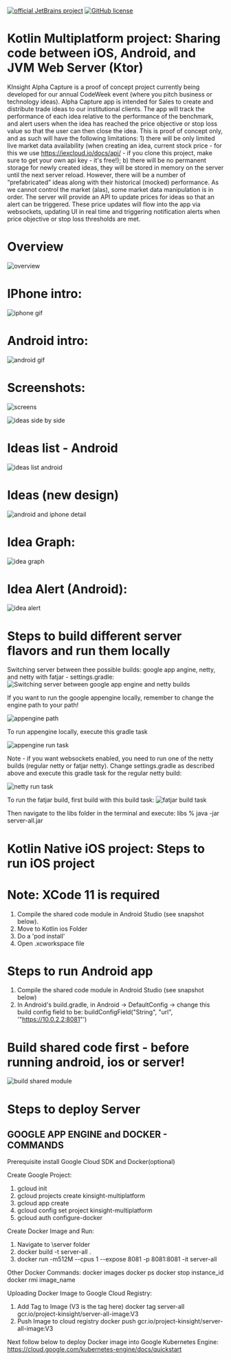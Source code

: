 [![official JetBrains project](https://jb.gg/badges/official.svg)](https://confluence.jetbrains.com/display/ALL/JetBrains+on+GitHub)
[![GitHub license](https://img.shields.io/badge/license-Apache%20License%202.0-blue.svg?style=flat)](https://www.apache.org/licenses/LICENSE-2.0)

# Kotlin Multiplatform project: Sharing code between iOS, Android, and JVM Web Server (Ktor)

KInsight Alpha Capture is a proof of concept project currently being developed for our annual CodeWeek event (where you pitch business or technology ideas). 
Alpha Capture app is intended for Sales to create and distribute trade ideas to our institutional clients. The app will track the performance of each idea relative to the performance of the benchmark, and alert users when the idea has reached the price objective or stop loss value so that the user can then close the idea.
This is proof of concept only, and as such will have the following limitations: 1) there will be only limited live market data availability (when creating an idea, current stock price - for this we use https://iexcloud.io/docs/api/ - if you clone this project, make sure to get your own api key - it's free!); b) there will be no permanent storage for newly created ideas, they will be stored in memory on the server until the next server reload.
However, there will be a number of “prefabricated” ideas along with their historical (mocked) performance.
As we cannot control the market (alas), some market data manipulation is in order. The server will provide an API to update prices for ideas so that an alert can be triggered. These price updates will flow into the app via websockets, updating UI in real time and triggering notification alerts when price objective or stop loss thresholds are met.

# Overview

![overview](https://github.com/dmitrish/kinsight-multiplatform/blob/master/overview.png)



# IPhone intro:

![iphone gif](https://github.com/dmitrish/kinsight-multiplatform/blob/master/iphoneplay.gif)

# Android intro:

![android gif](https://github.com/dmitrish/kinsight-multiplatform/blob/master/androidplay.gif)


# Screenshots:



![screens](https://github.com/dmitrish/kinsight-multiplatform/blob/master/welcomesidebyside1.png)


![ideas side by side](https://github.com/dmitrish/kinsight-multiplatform/blob/master/ideastogethernewdesign.png)

# Ideas list - Android

![ideas list android](https://github.com/dmitrish/kinsight-multiplatform/blob/master/ideas-android.jpg)




# Ideas (new design)

![android and iphone detail](https://github.com/dmitrish/kinsight-multiplatform/blob/master/ideadetailsidebyside.png)

# Idea Graph:

![idea graph](https://github.com/dmitrish/kinsight-multiplatform/blob/master/ideaGraphIhone.png)

# Idea Alert (Android):

![idea alert](https://github.com/dmitrish/kinsight-multiplatform/blob/master/idea-created-alert-android.jpg)


# Steps to build different server flavors and run them locally

Switching server between thee possible builds: google app angine, netty, and netty with fatjar - settings.gradle:
![Switching server between google app engine and netty builds](https://github.com/dmitrish/kinsight-multiplatform/blob/master/settingsgradle.png)

If you want to run the google appengine locally, remember to change the engine path to your path!

![appengine path](https://github.com/dmitrish/kinsight-multiplatform/blob/master/googleappenginepath.png)

To run appengine locally, execute this gradle task

![appengine run task](https://github.com/dmitrish/kinsight-multiplatform/blob/master/googleappenginerun.png)


Note - if you want websockets enabled, you need to run one of the netty builds (regular netty or fatjar netty). Change settings.gradle as described above and execute this gradle task for the regular netty build:

![netty run task](https://github.com/dmitrish/kinsight-multiplatform/blob/master/nettyrun.png)


To run the fatjar build, first build with this build task:
![fatjar build task](https://github.com/dmitrish/kinsight-multiplatform/blob/master/fatjargradletask.png)



Then navigate to the libs folder in the terminal and execute: libs % java -jar server-all.jar


# Kotlin Native iOS project: Steps to run iOS project
# Note: XCode 11 is required
1. Compile the shared code module in Android Studio (see snapshot below).
2. Move to Kotlin ios Folder
3. Do a 'pod install'
4. Open .xcworkspace file

# Steps to run Android app
1. Compile the shared code module in Android Studio (see snapshot below)
2. In Android's build.gradle, in Android -> DefaultConfig -> change this build config field to be:
buildConfigField("String", "url", '"https://10.0.2.2:8081"')



# Build shared code first - before running android, ios or server!

![build shared module](https://github.com/dmitrish/kinsight-multiplatform/blob/master/buildsharedcode.png)

# Steps to deploy Server



GOOGLE APP ENGINE and DOCKER - COMMANDS
---------------------------------------

Prerequisite install Google Cloud SDK and Docker(optional)

Create Google Project:
1. gcloud init
2. gcloud projects create kinsight-multiplatform
3. gcloud app create
4. gcloud config set project kinsight-multiplatform
5. gcloud auth configure-docker

Create Docker Image and Run:

1. Navigate to \server folder
2. docker build -t server-all .
3. docker run -m512M --cpus 1 --expose 8081 -p 8081:8081 -it server-all

Other Docker Commands:
    docker images
    docker ps
    docker stop instance_id
    docker rmi image_name

Uploading Docker Image to Google Cloud Registry:

1. Add Tag to Image (V3 is the tag here)
    docker tag server-all gcr.io/project-kinsight/server-all-image:V3
2. Push Image to cloud registry
    docker push gcr.io/project-kinsight/server-all-image:V3

Next follow below to deploy Docker image into Google Kubernetes Engine:
https://cloud.google.com/kubernetes-engine/docs/quickstart
